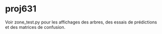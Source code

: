# proj631

Voir zone_test.py pour les affichages des arbres, des essais de prédictions et des matrices de confusion.